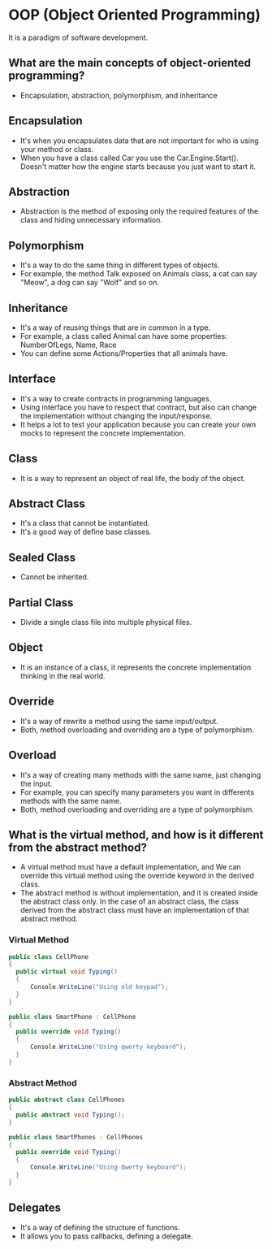 # OOP (Object Oriented Programming)
  It is a paradigm of software development.

## What are the main concepts of object-oriented programming?
- Encapsulation, abstraction, polymorphism, and inheritance

## Encapsulation
 - It's when you encapsulates data that are not important for who is using your method or class.
 - When you have a class called Car you use the Car.Engine.Start(). Doesn't matter how the engine starts because you just want to start it.

## Abstraction
 - Abstraction is the method of exposing only the required features of the class and hiding unnecessary information.

## Polymorphism
 - It's a way to do the same thing in different types of objects.
 - For example, the method Talk exposed on Animals class, a cat can say "Meow", a dog can say "Wolf" and so on.

 ## Inheritance
 - It's a way of reusing things that are in common in a type.
 - For example, a class called Animal can have some properties:
    NumberOfLegs, Name, Race
 - You can define some Actions/Properties that all animals have.
 
## Interface
 - It's a way to create contracts in programming languages.
 - Using interface you have to respect that contract, but also can change the implementation without changing the input/response.
 - It helps a lot to test your application because you can create your own mocks to represent the concrete implementation.

## Class
 - It is a way to represent an object of real life, the body of the object.

## Abstract Class
 - It's a class that cannot be instantiated.
 - It's a good way of define base classes.

## Sealed Class
 - Cannot be inherited.

## Partial Class
 - Divide a single class file into multiple physical files.

## Object
 - It is an instance of a class, it represents the concrete implementation thinking in the real world.

## Override
 - It's a way of rewrite a method using the same input/output.
 - Both, method overloading and overriding are a type of polymorphism.

## Overload
 - It's a way of creating many methods with the same name, just changing the input. 
 - For example, you can specify many parameters you want in differents methods with the same name.
 - Both, method overloading and overriding are a type of polymorphism.

## What is the virtual method, and how is it different from the abstract method?
 - A virtual method must have a default implementation, and We can override this virtual method using the override keyword in the derived class.
 - The abstract method is without implementation, and it is created inside the abstract class only. In the case of an abstract class, the class derived from the abstract class must have an implementation of that abstract method.

### Virtual Method
```c#
public class CellPhone
{
  public virtual void Typing()
  {
      Console.WriteLine("Using old keypad");
  }
}

public class SmartPhone : CellPhone
{
  public override void Typing()
  {
      Console.WriteLine("Using qwerty keyboard");
  }
}
```

### Abstract Method
```c#
public abstract class CellPhones
{
  public abstract void Typing();
}

public class SmartPhones : CellPhones
{
  public override void Typing()
  {
      Console.WriteLine("Using Qwerty keyboard");
  }
}
```

## Delegates
 - It's a way of defining the structure of functions.
 - It allows you to pass callbacks, defining a delegate.
